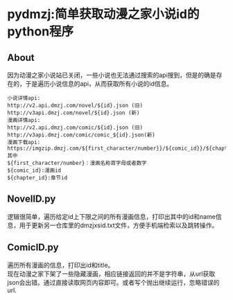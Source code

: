 # pydmzj:简单获取动漫之家小说id的python程序
## About

因为动漫之家小说站已关闭，一些小说也无法通过搜索的api搜到，但是的确是存在的，于是遍历小说信息的api，从而获取所有小说的id信息。

```
小说详情api:  
http://v2.api.dmzj.com/novel/${id}.json (旧)  
http://v3api.dmzj.com/novel/${id}.json (新)  
漫画详情api:  
http://v2.api.dmzj.com/comic/${id}.json (旧)  
http://v3api.dmzj.com/comic/comic_${id}.json(新)  
漫画下载api:  
https://imgzip.dmzj.com/${first_character/number}}/${comic_id}}/${chapter_id}}.zip  
其中  
${first_character/number}：漫画名称首字母或者数字  
${comic_id}:漫画id  
${chapter_id}:章节id  
```


## NovelID.py

逻辑很简单，遍历给定id上下限之间的所有漫画信息，打印出其中的id和name信息，用于更新另一仓库里的dmzjxsid.txt文件，方便手机端检索以及跳转操作。

## ComicID.py
遍历所有漫画的信息，打印出id和title。  
现在动漫之家下架了一些隐藏漫画，相应链接返回的并不是字符串，从url获取json会出错。通过直接读取网页内容即可。或者写个抛出继续运行，忽略错误的url.